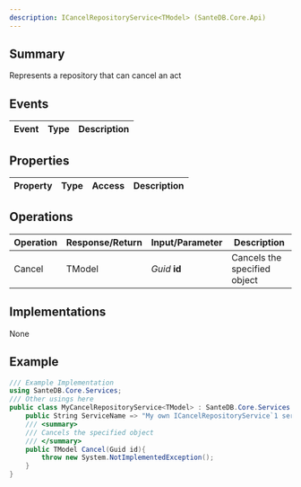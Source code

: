 ```yaml
---
description: ICancelRepositoryService<TModel> (SanteDB.Core.Api)
---
```


## Summary
Represents a repository that can cancel an act

## Events

|Event|Type|Description|
|-|-|-|

## Properties

|Property|Type|Access|Description|
|-|-|-|-|

## Operations

|Operation|Response/Return|Input/Parameter|Description|
|-|-|-|-|
|Cancel|TModel|*Guid* **id**|Cancels the specified object|

## Implementations

None

## Example
```csharp
/// Example Implementation
using SanteDB.Core.Services;
/// Other usings here
public class MyCancelRepositoryService<TModel> : SanteDB.Core.Services.ICancelRepositoryService<TModel> { 
	public String ServiceName => "My own ICancelRepositoryService`1 service";
	/// <summary>
	/// Cancels the specified object
	/// </summary>
	public TModel Cancel(Guid id){
		throw new System.NotImplementedException();
	}
}
```
